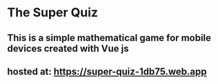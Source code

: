 # The Super Quiz

## This is a simple mathematical game for mobile devices created with Vue js 

## hosted at: https://super-quiz-1db75.web.app
